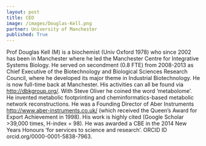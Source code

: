 ```yaml
---
layout: post
title: CEO
image: /images/Douglas-Kell.png
partner: University of Manchester
published: True	
---
```


Prof Douglas Kell (M) is a biochemist (Univ Oxford 1978) who since 2002 has been in Manchester where he led the Manchester Centre for Integrative Systems Biology. He served on secondment (0.8 FTE) from 2008-2013 as Chief Executive of the Biotechnology and Biological Sciences Research Council, where he developed its major theme in Industrial Biotechnology. He is now full-time back at Manchester. His activities can all be found via http://dbkgroup.org/. With Steve Oliver he coined the word ‘metabolome’. He invented metabolic footprinting and cheminformatics-based metabolic network reconstructions. He was a Founding Director of Aber Instruments http://www.aber-instruments.co.uk/ (which received the Queen’s Award for Export Achievement in 1998). His work is highly cited (Google Scholar >39,000 times, H-index = 98). He was awarded a CBE in the 2014 New Years Honours ‘for services to science and research’. ORCID ID orcid.org/0000-0001-5838-7963.